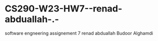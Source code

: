# CS290-W23-HW7--renad-abduallah-.-

software engneering assignement 7
renad abduallah
Budoor Alghamdi
